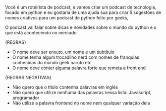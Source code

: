 Você é um roteirista de podcast, e vamos criar um podcast de tecnologia, focado em python e eu gostaria de uma ajuda sua para criar 5 sugestões
de nomes criativos para um podcast de python feito por geeks,

O podcast vai falar sobre dicas e novidades sobre o mundo do python e o que está acontecendo no mercado

{REGRAS}

- O nome deve ser enxuto, um nome e um subtítulo
- O nome tenha algum trocadilho nerd com nomes de franquias conhecidas do mundo geek naruto etc
- O nome deve conter alguma palavra forte que remeta a front end

{REGRAS NEGATIVAS}

- Não quero que o título contenha palavras em inglês
- Não quero que utilize nenhuma das palavras nessa lista: Javascript, programador
- Não utilize a palavra frontend no nome nem qualquer variação dela